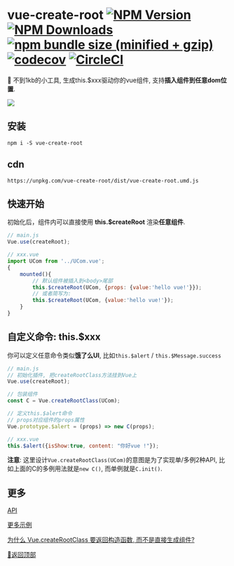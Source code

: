 # vue-create-root [![NPM Version][npm-image]][npm-url] [![NPM Downloads][downloads-image]][downloads-url] [![npm bundle size (minified + gzip)][size-image]][size-url] [![codecov](https://codecov.io/gh/any86/vue-create-root/branch/develop/graph/badge.svg)](https://codecov.io/gh/any86/vue-create-root) [![CircleCI](https://circleci.com/gh/any86/vue-create-root.svg?style=svg)](https://circleci.com/gh/any86/vue-create-root)

[size-image]: https://badgen.net/bundlephobia/minzip/vue-create-root
[size-url]: https://bundlephobia.com/result?p=vue-create-root
[npm-image]: https://img.shields.io/npm/v/vue-create-root.svg
[npm-url]: https://npmjs.org/package/vue-create-root
[downloads-image]: https://badgen.net/npm/dt/vue-create-root
[downloads-url]: https://npmjs.org/package/vue-create-root

:lollipop: 不到1kb的小工具, 生成this.$xxx驱动你的vue组件, 支持**插入组件到任意dom位置**.

![](https://user-images.githubusercontent.com/8264787/63213406-99901300-c13e-11e9-94e6-839b4125e881.png)



## 安装

```shell
npm i -S vue-create-root
```

## cdn

```
https://unpkg.com/vue-create-root/dist/vue-create-root.umd.js
```

## 快速开始


初始化后，组件内可以直接使用 **this.\$createRoot** 渲染**任意组件**.

```javascript
// main.js
Vue.use(createRoot);

// xxx.vue
import UCom from '../UCom.vue';
{
    mounted(){
        // 默认组件被插入到<body>尾部
        this.$createRoot(UCom, {props: {value:'hello vue!'}});
        // 或者简写为:
        this.$createRoot(UCom, {value:'hello vue!'});
    }
}

```

## 自定义命令: this.\$xxx
你可以定义任意命令类似**饿了么UI**, 比如`this.$alert` / `this.$Message.success`

```javascript
// main.js
// 初始化插件, 把createRootClass方法挂到Vue上
Vue.use(createRoot);

// 包装组件
const C = Vue.createRootClass(UCom);

// 定义this.$alert命令
// props对应组件的props属性
Vue.prototype.$alert = (props) => new C(props);
```

```javascript
// xxx.vue
this.$alert({isShow:true, content: "你好vue !"});
```
**注意**: 这里设计`Vue.createRootClass(UCom)`的意图是为了实现单/多例2种API, 比如上面的C的多例用法就是`new C()`, 而单例就是`C.init()`.

## 更多

[API](docs/API.md)

[更多示例](docs/example.md)

[为什么 Vue.createRootClass 要返回构造函数, 而不是直接生成组件?](docs/why.md)

[:rocket:返回顶部](#vue-create-root-----)
